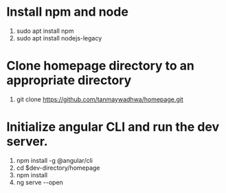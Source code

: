 # Install npm and node
1. sudo apt install npm
2. sudo apt install nodejs-legacy

# Clone homepage directory to an appropriate directory
1. git clone https://github.com/tanmaywadhwa/homepage.git

# Initialize angular CLI and run the dev server.
1. npm install -g @angular/cli
2. cd $dev-directory/homepage
3. npm install
4. ng serve --open

